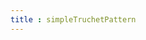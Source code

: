 ```yaml
---
title : simpleTruchetPattern
---
```


<ClientOnly>
<example.wavePrint type='simpleTruchetPattern'></example.wavePrint>
</ClientOnly>